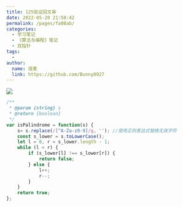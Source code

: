 ```yaml
---
title: 125验证回文串
date: 2022-05-20 21:58:42
permalink: /pages/fa08ab/
categories:
  - 学习笔记
  - 《算法与编程》笔记
  - 双指针
tags:
  -
author:
  name: 瑶麦
  link: https://github.com/Bunny0927
---
```

![](https://cdn.jsdelivr.net/gh/liuzw-cyy/images/img/20220320151910.png)

```js
/**
 * @param {string} s
 * @return {boolean}
 */
var isPalindrome = function(s) {
    s= s.replace(/[^A-Za-z0-9]/g, ''); //使用正则表达式替换无效字符
    const s_lower = s.toLowerCase();
    let l = 0, r = s_lower.length - 1;
    while (l < r) {
        if (s_lower[l] !== s_lower[r]) {
            return false;
        } else {
            l++;
            r--;
        }
    }
    return true;
};
```